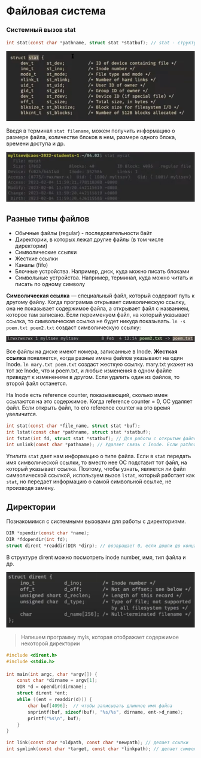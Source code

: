 # Файловая система

### **Системный вызов stat**

```c
int stat(const char *pathname, struct stat *statbuf); // stat - структура с информацией о файле
```

![image4](images/image4.png)

Введя в терминал `stat filename`, можем получить информацию о размере файла, количестве блоков в нем, размере одного блока, времени доступа и др.

![image5](images/image5.png)

## **Разные типы файлов**

- Обычные файлы (regular) - последовательности байт
- Директории, в которых лежат другие файлы (в том числе директории)
- Символические ссылки
- Жесткие ссылки
- Каналы (fifo)
- Блочные устройства. Например, диск, куда можно писать блоками
- Символьные устройства. Например, терминал, куда можно читать и писать по одному символу

**Символическая ссылка** — специальный файл, который содержит путь к другому
файлу. Когда программа открывает символическую ссылку, она не показывает
содержимое файла, а открывает файл с названием, которое там записано. Если
переименуем файл, на который указывает ссылка, то символическая ссылка не будет
никуда показывать. `ln -s poem.txt poem2.txt` создаст символическую ссылку:

![image6](images/image6.png)

Все файлы на диске имеют номера, записанные в Inode. **Жесткая ссылка** появляется, когда разные имена файлов указывают на один Inode. `ln mary.txt poem.txt` создаст жесткую ссылку. mary.txt укажет на тот же Inode, что и poem.txt, и любые изменения в одном файле приведут к изменениям в другом. Если удалить один из файлов, то второй файл останется.

На Inode есть reference counter, показывающий, сколько имен ссылаются на это содержимое. Когда reference counter = 0, ОС удаляет файл. Если открыть файл, то его reference counter на это время увеличится.

```c
int stat(const char *file_name, struct stat *buf);
int lstat(const char *pathname, struct stat *statbuf);
int fstat(int fd, struct stat *statbuf); // Для работы с открытым файлом с помощью файлового дескриптора, а не пути
int unlink(const char *pathname); // Удаляет связь с Inode. Если pathname - последнее имя, которое указывало на Inode, то Inode удалится
```

Утилита `stat` дает нам информацию о типе файла. Если в `stat` передать имя символической ссылки, то вместо нее ОС подставит тот файл, на который указывает ссылка. Поэтому, чтобы узнать, является ли файл символической ссылкой, используем вызов `lstat`, который работает как `stat`, но передает информацию о самой символьной ссылке, не производя замену.

## **Директории**

Познакомимся с системными вызовами для работы с директориями.

```c
DIR *opendir(const char *name);
DIR *fdopendir(int fd);
struct dirent *readdir(DIR *dirp); // возвращает 0, если дошли до конца директории
```

В структуре dirent можно посмотреть inode number, имя, тип файла и др.

![image7](images/image7.png)

> Напишем программу myls, которая отображает содержимое некоторой директории
> 

```c
#include <dirent.h>
#include <stdio.h>

int main(int argc, char *argv[]) {
    const char *dirname = argv[1];
    DIR *d = opendir(dirname);
    struct dirent *ent;
    while ((ent = readdir(d))) {
        char buf[4096];  // чтобы записывать длинное имя файла
        snprintf(buf, sizeof(buf), "%s/%s", dirname, ent->d_name);
        printf("%s\n", buf);
    }
}
```

```c
int link(const char *oldpath, const char *newpath); // делает ссылки
int symlink(const char *target, const char *linkpath); // делает символические ссылки
```